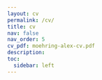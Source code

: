 ```yaml
---
layout: cv
permalink: /cv/
title: cv
nav: false
nav_order: 5
cv_pdf: moehring-alex-cv.pdf
description: 
toc:
  sidebar: left
---
```

